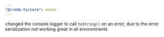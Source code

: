 ```yaml
---
"@credo-ts/core": minor
---
```


changed the console logger to call `toString()` on an error, due to the error serialization not working great in all environments
